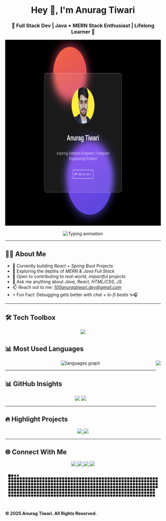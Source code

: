 <h1 align="center">Hey 👋, I'm Anurag Tiwari</h1>
<h3 align="center">🚀 Full Stack Dev | Java + MERN Stack Enthusiast | Lifelong Learner 🚀</h3>


<p align="center">
  <a href="https://dev-dec-black.vercel.app/">
    <img src="tiwari.jpg" height="600" width="800"/>
  </a>

</p> 







<p align="center">
  <img src="https://readme-typing-svg.demolab.com?font=Fira+Code&duration=3000&pause=1000&color=58A6FF&center=true&vCenter=true&width=435&lines=Crafting+clean+code+%F0%9F%92%BB;Building+React+%2B+SpringBoot+Apps+%F0%9F%9A%80;Open+Source+Contributor+%E2%9C%A8;Leveling+Up+Everyday+%F0%9F%94%8A" alt="Typing animation" />
</p>


---

## 🧑‍💻 About Me

- 🔭 Currently building *React + Spring Boot* Projects  
- 🌱 Exploring the depths of *MERN & Java Full Stack*  
- 🤝 Open to contributing to *real-world, impactful projects*  
- 💬 Ask me anything about *Java, React, HTML/CSS, JS*  
- 📫 Reach out to me: *100anuragtiwari.dev@gmail.com*  
- ⚡ Fun Fact: Debugging gets better with *chai + lo-fi beats* ☕🎧  

---

## 🛠 Tech Toolbox

<p align="center">
<img src="https://skillicons.dev/icons?i=html,css,js,react,nodejs,express,mongodb,java,spring,git,github,vscode,postman,maven,docker,devops,springboot" />
    
</p>

## 📊 Most Used Languages
<div align="center">
  <img src="https://github-readme-stats.vercel.app/api/top-langs?username=Code-Mars&locale=en&hide_title=false&layout=compact&card_width=320&langs_count=5&theme=dracula&hide_border=false" height="150" alt="languages graph"  />
  <a href="https://dev-dec-black.vercel.app/">
    <img align="right" height="150"  src="https://i.ibb.co/MkdQ0bj/hacker-19jj.jpg" />
  </a>
</div>

---

## 📊 GitHub Insights

<p align="center">
  <img src="https://github-readme-stats.vercel.app/api?username=anuragtiwari3100&show_icons=true&theme=radical&hide_border=false&rank_icon=github" width="48%" />
  <img src="https://github-readme-streak-stats.herokuapp.com/?user=anuragtiwari3100&theme=radical&hide_border=false" width="48%" />
</p>

---

## 🔥 Highlight Projects

<p align="center">
  <a href="https://github.com/anuragtiwari3100/Shopping-Cart-websites">
    <img src="https://github-readme-stats.vercel.app/api/pin/?username=anuragtiwari3100&repo=Shopping-Cart-websites&theme=radical" />
  </a>
  <a href="https://github.com/anuragtiwari3100/LeetCodeProblems">
    <img src="https://github-readme-stats.vercel.app/api/pin/?username=anuragtiwari3100&repo=LeetCodeProblems&theme=radical" />
  </a>
</p>

---

## 🌐 Connect With Me

<p align="center">
  <a href="https://www.linkedin.com/in/anurag-tiwari-620b76262/" target="_blank">
    <img src="https://img.shields.io/badge/LinkedIn-%230077B5.svg?style=for-the-badge&logo=linkedin&logoColor=white" />
  </a>
<a href="mailto:100anuragtiwari.dev@gmail.com">
  <img src="https://img.shields.io/badge/Gmail-D14836?style=for-the-badge&logo=gmail&logoColor=white" />
</a>

  <a href="https://www.instagram.com/abhishektiwari_8/" target="_blank">
  <img src="https://img.shields.io/badge/Instagram-E4405F?style=for-the-badge&logo=instagram&logoColor=white" />
</a>
<a href="https://leetcode.com/u/Anurag_tiwari_100/" target="_blank">
  <img src="https://img.shields.io/badge/LeetCode-F7DF1E?style=for-the-badge&logo=leetcode&logoColor=white" />
</a>


</p>

<img src="https://raw.githubusercontent.com/Code-Mars/Code-Mars/output/snake.svg" alt="Snake animation" />

  <strong>© 2025 Anurag Tiwari. All Rights Reserved.</strong>
